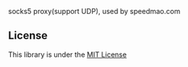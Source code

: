 socks5 proxy(support UDP), used by speedmao.com



## License
This library is under the [MIT License](http://opensource.org/licenses/MIT)